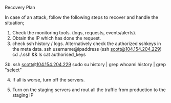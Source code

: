 Recovery Plan

In case of an attack, follow the following steps to recover and handle the situation;

1. Check the monitoring tools. (logs, requests, events/alerts).
2. Obtain the IP which has done the request.
3. check ssh history / logs. Alternatively check the authorized sshkeys in the meta data. 
ssh username@ipaddress (ssh scott@104.154.204.229)
cd ./.ssh && ls
cat authorised_keys 

3b. ssh scott@104.154.204.229
    sudo su
    history | grep whoami
    history | grep "select"

4. If all is worse, turn off the servers.

5. Turn on the staging servers and rout all the traffic from production to the staging IP

